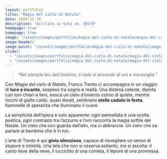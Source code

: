 ```yaml
---
layout: portfolio
title: "Magia del cielo di Natale"
date: 2024-12-10
description: "Acrilico su tela cm. 50x70"
homepage: true
homepage: true
image: "/assets/images/portfolio/magia-del-cielo-di-natale/magia-del-cielo-di-natale-v1.jpg" # 360px larghezza per gestire la masonry 
image-header:
image-paint: "/assets/images/portfolio/magia-del-cielo-di-natale/image-paint-magia-del-cielo-di-natale-v1.jpg"
slider:
  - "/assets/images/portfolio/magia-del-cielo-di-natale/magia-del-cielo-di-natale-slide-1.jpg"
  - "/assets/images/portfolio/magia-del-cielo-di-natale/magia-del-cielo-di-natale-slide-2.jpg"
---
```

> _“Nel silenzio blu dell’inverno, il cielo si accende di oro e meraviglia.”_

Con *Magia del cielo di Natale*, Franco Trento ci accompagna in un viaggio di **luce e incanto**, sospeso tra sogno e realtà. Una distesa celeste, dipinta con toni chiari e lievi, evoca un cielo d’inverno colmo di quiete, mentre tocchi di giallo caldo, quasi dorati, sembrano **stelle cadute in festa**, fiammelle di speranza che illuminano il cuore.

La semplicità dell’opera è solo apparente: ogni pennellata è una scelta poetica, ogni contrasto tra l’azzurro e l’oro racconta la magia sottile del Natale. Un cielo che non guarda dall’alto, ma ci abbraccia. Un cielo che sa parlare al bambino che è in noi.

L’arte di Trento è qui **gioia silenziosa**, capace di risvegliare un senso di stupore e intimità. Una tela che non si osserva soltanto, ma si ascolta: il canto lieve della neve, il luccichio di una cometa, il tepore di una promessa.